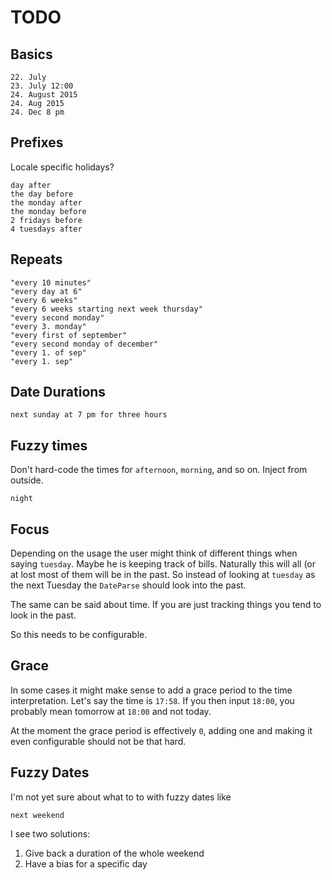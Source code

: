 # TODO

## Basics ##

```
22. July
23. July 12:00
24. August 2015
24. Aug 2015
24. Dec 8 pm
```

## Prefixes

Locale specific holidays?

```
day after
the day before
the monday after
the monday before
2 fridays before
4 tuesdays after
```

## Repeats

```
"every 10 minutes"
"every day at 6"
"every 6 weeks"
"every 6 weeks starting next week thursday"
"every second monday"
"every 3. monday"
"every first of september"
"every second monday of december"
"every 1. of sep"
"every 1. sep"
```

## Date Durations

```
next sunday at 7 pm for three hours
```

## Fuzzy times ##

Don't hard-code the times for `afternoon`, `morning`, and so on. Inject from outside.

```
night
```

## Focus ##

Depending on the usage the user might think of different things when saying `tuesday`. Maybe he is keeping track of bills. Naturally this will all (or at lost most of them will be in the past. So instead of looking at `tuesday` as the next Tuesday the `DateParse` should look into the past.

The same can be said about time. If you are just tracking things you tend to  look in the past.

So this needs to be configurable.

## Grace ##

In some cases it might make sense to add a grace period to the time interpretation.  Let's say the time is `17:58`. If you then input `18:00`, you probably mean tomorrow at `18:00` and not today.

At the moment the grace period is effectively `0`, adding one and making it even configurable should not be that hard.

## Fuzzy Dates ##

I'm not yet sure about what to to with fuzzy dates like

```
next weekend
```

I see two solutions:

1. Give back a duration of the whole weekend
2. Have a bias for a specific day
